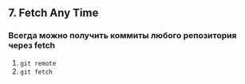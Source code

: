 ## 7. Fetch Any Time
### Всегда можно получить коммиты любого репозитория через fetch
1. `git remote`
2. `git fetch`
